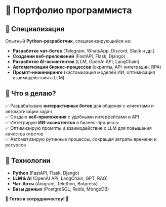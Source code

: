# 🎯 Портфолио программиста  

## 🔹 Специализация  
Опытный **Python-разработчик**, специализирующийся на:  
- **Разработке чат-ботов** (Telegram, WhatsApp, Discord, Slack и др.)  
- **Создании веб-приложений** (FastAPI, Flask, Django)  
- **Разработке AI-ассистентов** (LLM, OpenAI API, LangChain)  
- **Автоматизации бизнес-процессов** (скрипты, API-интеграции, RPA)  
- **Промпт-инжиниринге** (кастомизация моделей ИИ, оптимизация взаимодействия с LLM)  

## 🔹 Что я делаю?  
✅ Разрабатываю **интерактивных ботов** для общения с клиентами и автоматизации задач  
✅ Создаю **веб-приложения** с удобными интерфейсами и API  
✅ Интегрирую **ИИ-ассистентов** в бизнес-процессы  
✅ Оптимизирую промпты и взаимодействие с LLM для повышения качества ответов  
✅ Автоматизирую рутинные процессы, сокращая затраты времени и ресурсов  

## 🔹 Технологии  
- **Python** (FastAPI, Flask, Django)  
- **LLM & AI** (OpenAI API, LangChain, GPT, RAG)  
- **Чат-боты** (Aiogram, Telethon, Botpress)  
- **Базы данных** (PostgreSQL, Redis, MongoDB)

📩 **Готов к сотрудничеству! 🚀**
